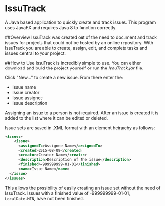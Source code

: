 # IssuTrack
A Java based application to quickly create and track issues. This program uses JavaFX and requires Java 8 to function correctly.


##Overview
IssuTrack was created out of the need to document and track issues for projects that could not be hosted by an online repository. With IssuTrack you are able to create, assign, edit, and complete tasks and issues central to your project.

##How to Use
IssuTrack is incredibly simple to use. You can either download and build the project yourself or run the *IssuTrack.jar* file.

Click "New..." to create a new issue. From there enter the:
* Issue name
* Issue creator
* Issue assignee
* Issue description

Assigning an issue to a person is not required. After an issue is created it is added to the list where it can be edited or deleted.

Issue sets are saved in .XML format with an element heirarchy as follows:
```xml
<issues>
    <issue>
      <assignedTo>Assignee Name</assignedTo>
      <created>2015-08-09</created>
      <creator>Creator Name</creator>
      <description>Description of the issue</description>
      <finished>-999999999-01-01</finished>
      <name>Issue Name</name>
  </issue>
</issues>
```

This allows the possibility of easily creating an issue set without the need of IssuTrack. Issues with a finished value of -999999999-01-01, `LocalDate.MIN`, have not been finished.

